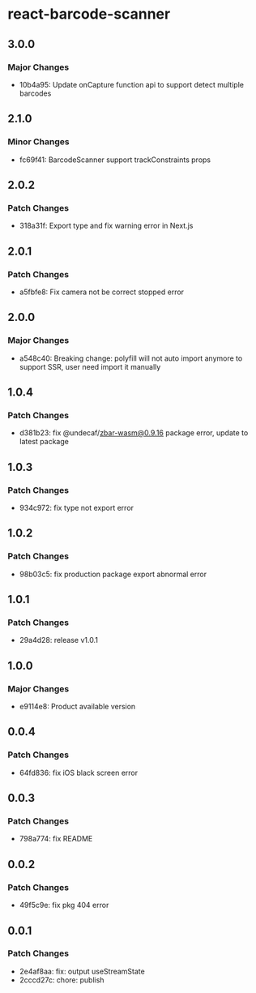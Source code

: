 # react-barcode-scanner

## 3.0.0

### Major Changes

- 10b4a95: Update onCapture function api to support detect multiple barcodes

## 2.1.0

### Minor Changes

- fc69f41: BarcodeScanner support trackConstraints props

## 2.0.2

### Patch Changes

- 318a31f: Export type and fix warning error in Next.js

## 2.0.1

### Patch Changes

- a5fbfe8: Fix camera not be correct stopped error

## 2.0.0

### Major Changes

- a548c40: Breaking change: polyfill will not auto import anymore to support SSR, user need import it manually

## 1.0.4

### Patch Changes

- d381b23: fix @undecaf/zbar-wasm@0.9.16 package error, update to latest package

## 1.0.3

### Patch Changes

- 934c972: fix type not export error

## 1.0.2

### Patch Changes

- 98b03c5: fix production package export abnormal error

## 1.0.1

### Patch Changes

- 29a4d28: release v1.0.1

## 1.0.0

### Major Changes

- e9114e8: Product available version

## 0.0.4

### Patch Changes

- 64fd836: fix iOS black screen error

## 0.0.3

### Patch Changes

- 798a774: fix README

## 0.0.2

### Patch Changes

- 49f5c9e: fix pkg 404 error

## 0.0.1

### Patch Changes

- 2e4af8aa: fix: output useStreamState
- 2cccd27c: chore: publish
